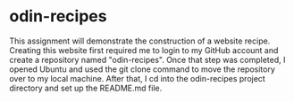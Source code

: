 # odin-recipes
This assignment will demonstrate the construction of a website recipe. Creating this website first required me to login to my GitHub account and create a repository named "odin-recipes". Once that step was completed, I opened Ubuntu and used the git clone command to move the repository over to my local machine. After that, I cd into the odin-recipes project directory and set up the README.md file. 